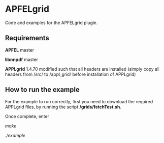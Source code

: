 # APFELgrid
Code and examples for the APFELgrid plugin.

Requirements
------------
**APFEL** master

**libnnpdf** master

**APPLgrid** 1.4.70 modified such that all headers are installed
(simply copy all headers from /src/ to /appl_grid/ before installation of APPLgrid)

How to run the example
----------------------
For the example to run correctly, first you need to download
the required APPLgrid files, by running the script **/grids/fetchTest.sh**.

Once complete, enter

*make*

*./example*
